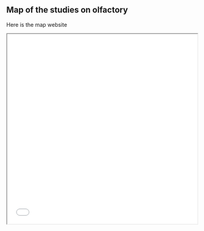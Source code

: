 ## Map of the studies on olfactory
Here is the map website
<iframe src="mapa.html" height="500" width="500"></iframe>
